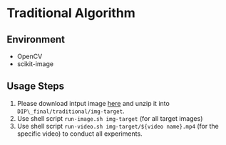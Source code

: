 # Traditional Algorithm

## Environment

- OpenCV
- scikit-image

## Usage Steps

1. Please download intput image [here](https://drive.google.com/file/d/1uifU7Fe_AQKcQyMKeENyXGhNu5Z0lfpq/view?usp=sharing) and unzip it into `DIP\_final/traditional/img-target`.
2. Use shell script `run-image.sh img-target` (for all target images)
3. Use shell script `run-video.sh img-target/${video name}.mp4` (for the specific video) to conduct all experiments.

